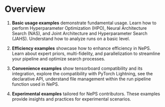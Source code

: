 # Overview

1. **Basic usage examples** demonstrate fundamental usage.
Learn how to perform Hyperparameter Optimization (HPO), Neural Architecture Search (NAS), and Joint Architecture and Hyperparameter Search (JAHS).
Understand how to analyze runs on a basic level.

2. **Efficiency examples** showcase how to enhance efficiency in NePS.
Learn about expert priors, multi-fidelity, and parallelization to streamline your pipeline and optimize search processes.

3. **Convenience examples** show tensorboard compatibility and its integration, explore the compatibility with PyTorch Lightning, see the declarative API, understand file management within the run pipeline function used in NePS.

4. **Experimental examples** tailored for NePS contributors. These examples provide insights and practices for experimental scenarios.
